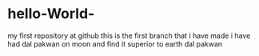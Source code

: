 # hello-World-
my first repository at github
this is the first branch that i have made 
i have had dal pakwan on moon and find it superior to earth dal pakwan
